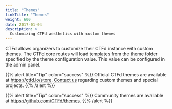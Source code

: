 ```yaml
---
title: "Themes"
linkTitle: "Themes"
weight: 600
date: 2017-01-04
description: >
  Customizing CTFd aesthetics with custom themes
---
```


CTFd allows organizers to customize their CTFd instance with custom
themes. The CTFd core routes will load templates from the theme folder
specified by the theme configuration value. This value can be configured
in the admin panel.

{{% alert title="Tip" color="success" %}}
Official CTFd themes are available at <https://ctfd.io/store>.
[Contact us](https://ctfd.io/contact/) regarding custom themes and
special projects.
{{% /alert %}}

{{% alert title="Tip" color="success" %}}
Community themes are available at <https://github.com/CTFd/themes>.
{{% /alert %}}
